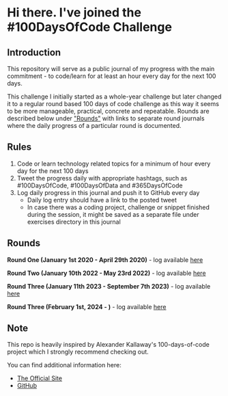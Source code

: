 # Hi there. I've joined the #100DaysOfCode Challenge

## Introduction
This repository will serve as a public journal of my progress with the main commitment - to code/learn for at least an hour every day for the next 100 days.

This challenge I initially started as a whole-year challenge but later changed it to a regular round based 100 days of code challenge as this way it seems to be more manageable, practical, concrete and repeatable. Rounds are described below under ["Rounds"](#rounds) with links to separate round journals where the daily progress of a particular round is documented.

## Rules
1. Code or learn technology related topics for a minimum of hour every day for the next 100 days
2. Tweet the progress daily with appropriate hashtags, such as #100DaysOfCode, #100DaysOfData and #365DaysOfCode
3. Log daily progress in this journal and push it to GitHub every day
    - Daily log entry should have a link to the posted tweet
    - In case there was a coding project, challenge or snippet finished during the session, it might be saved as a separate file under exercises directory in this journal 

## Rounds 
**Round One (January 1st 2020 - April 29th 2020)** - log available [here](https://github.com/dbilanoski/whole-year-of-code/blob/master/round1_log.md)

**Round Two (January 10th 2022 - May 23rd 2022)** - log available [here](https://github.com/dbilanoski/whole-year-of-code/blob/master/round2_log.md)

**Round Three (January 11th 2023 - September 7th 2023)** - log available [here](https://github.com/dbilanoski/whole-year-of-code/blob/master/round3_log.md)

**Round Three (February 1st, 2024 - )** - log available [here](https://github.com/dbilanoski/whole-year-of-code/blob/master/round4_log.md)

## Note
This repo is heavily inspired by Alexander Kallaway's 100-days-of-code project which I strongly recommend checking out.

You can find additional information here:
* [The Official Site](https://www.100daysofcode.com/)
* [GitHub](https://github.com/kallaway)
